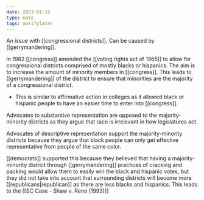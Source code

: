 ```yaml
---
date: 2023-01-19
type: note
tags: ankifylater
---
```


An issue with [[congressional districts]]. Can be caused by [[gerrymandering]].

In 1982 [[congress]] amended the [[voting rights act of 1965]] to allow for congressional districts comprised of mostly blacks or hispanics. The aim is to increase the amount of minority members in [[congress]]. This leads to [[gerrymandering]] of the district to ensure that minorities are the majority of a congressional district.
- This is similar to affirmative action in colleges as it allowed black or hispanic people to have an easier time to enter into [[congress]].

Advocates to substantive representation are opposed to the majority-minority districts as they argue that race is irrelevant in how legislatures act.

Advocates of descriptive representation support the majority-minority districts because they argue that black people can only get effective representative from people of the same color.

[[democrats]] supported this because they believed that having a majority-minority district through [[gerrymandering]] practices of cracking and packing would allow them to easily win the black and hispanic votes, but they did not take into account that surrounding districts will become more [[republicans|republican]] as there are less blacks and hispanics. This leads to the [[SC Case - Shaw v. Reno (1993)]]
